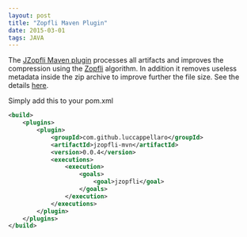 ```yaml
---
layout: post
title: "Zopfli Maven Plugin"
date: 2015-03-01
tags: JAVA
---
```


The [JZopfli Maven plugin](https://github.com/LucCappellaro/jzopfli-mvn) processes all artifacts and improves the compression using the [Zopfli](https://code.google.com/p/zopfli/) algorithm. In addition it removes useless metadata inside the zip archive to improve further the file size. See the details [here](http://www.geetnet.eu/jzopfli-mvn/plugin-info.html).

Simply add this to your pom.xml

```xml
<build>
    <plugins>
        <plugin>
            <groupId>com.github.luccappellaro</groupId>
            <artifactId>jzopfli-mvn</artifactId>
            <version>0.0.4</version>
            <executions>
                <execution>
                    <goals>
                        <goal>jzopfli</goal>
                    </goals>
                </execution>
            </executions>
        </plugin>
    </plugins>
</build>
```
